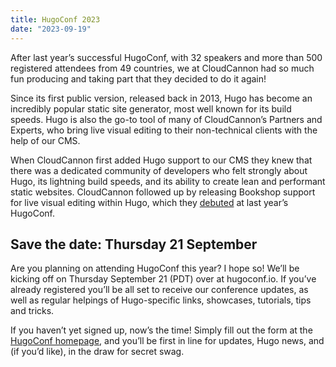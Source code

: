 ```yaml
---
title: HugoConf 2023
date: "2023-09-19"
---
```

After last year’s successful HugoConf, with 32 speakers and more than 500 registered attendees from 49 countries, we at CloudCannon had so much fun producing and taking part that they decided to do it again!

Since its first public version, released back in 2013, Hugo has become an incredibly popular static site generator, most well known for its build speeds. Hugo is also the go-to tool of many of CloudCannon’s Partners and Experts, who bring live visual editing to their non-technical clients with the help of our CMS.

When CloudCannon first added Hugo support to our CMS they knew that there was a dedicated community of developers who felt strongly about Hugo, its lightning build speeds, and its ability to create lean and performant static websites. CloudCannon followed up by releasing Bookshop support for live visual editing within Hugo, which they [debuted](https://www.youtube.com/watch?v=BSFDSXU3E-w) at last year’s HugoConf.

## Save the date: Thursday 21 September

Are you planning on attending HugoConf this year? I hope so! We’ll be kicking off on Thursday September 21 (PDT) over at hugoconf.io. If you’ve already registered you’ll be all set to receive our conference updates, as well as regular helpings of Hugo-specific links, showcases, tutorials, tips and tricks.

If you haven’t yet signed up, now’s the time! Simply fill out the form at the [HugoConf homepage](https://hugoconf.io/), and you’ll be first in line for updates, Hugo news, and (if you’d like), in the draw for secret swag.
